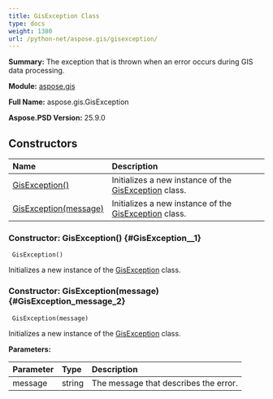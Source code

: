 ```yaml
---
title: GisException Class
type: docs
weight: 1380
url: /python-net/aspose.gis/gisexception/
---
```


**Summary:** The exception that is thrown when an error occurs during GIS data processing.

**Module:** [aspose.gis](/psd/python-net/aspose.gis/)

**Full Name:** aspose.gis.GisException

**Aspose.PSD Version:** 25.9.0

## **Constructors**
| **Name** | **Description** |
| :- | :- |
| [GisException()](#GisException__1) | Initializes a new instance of the [GisException](/psd/python-net/aspose.gis/gisexception/) class. |
| [GisException(message)](#GisException_message_2) | Initializes a new instance of the [GisException](/psd/python-net/aspose.gis/gisexception/) class. |


### Constructor: GisException() {#GisException__1}


```
 GisException() 
```

Initializes a new instance of the [GisException](/psd/python-net/aspose.gis/gisexception/) class.

### Constructor: GisException(message) {#GisException_message_2}


```
 GisException(message) 
```

Initializes a new instance of the [GisException](/psd/python-net/aspose.gis/gisexception/) class.

**Parameters:**

| Parameter | Type | Description |
| :- | :- | :- |
| message | string | The message that describes the error. |

